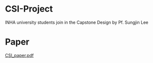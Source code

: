# CSI-Project
INHA university students join in the Capstone Design by Pf. Sungjin Lee 

# Paper
[CSI_paper.pdf](https://github.com/saurus2/CSI-Project/files/9637337/CSI_paper.pdf)
